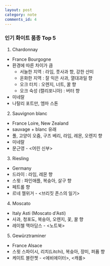 ```yaml
---
layout: post
category: note
comments_id: 4
---
```


### 인기 화이트 품종 Top 5
1. Chardonnay
  * France Bourgogne
  * 환경에 따른 차이가 큼
    * 서늘한 지역 : 라임, 풋사과 향, 강한 산미
    * 온화한 지역 : 잘 익은 사과, 열대과일 향
    * 오크 터치 : 오렌지, 너트, 꿀 향
    * 오크 숙성 (캘리포니아) : 버터 향
  * 미네랄
  * 나탈리 포트만, 엠마 스톤


2. Sauvignon blanc
  * France Loire, New Zealand
  * sauvage + blanc 유래
  * 풀, 고양이 오줌, 구즈 베리, 라임, 레몬, 오렌지 향
  * 미네랄
  * 문근영 - <어린 신부>


3. Riesling
  * Germany
  * 드라이 : 라임, 레몬 향
  * 스윗 : 파인애플, 복숭아, 살구 향
  * 페트롤 향
  * 르네 젤위거 - <브리짓 존스의 일기>


4. Moscato
  * Italy Asti (Moscato d'Asti)
  * 사과, 청포도, 복숭아, 오렌지, 꽃, 꿀 향
  * 레이첼 맥아담스 - <노트북>


5. Gewürztraminer
  * France Alsace
  * 스윗 스파이시, 리치(Litchi), 복숭아, 장미, 퍼퓸 향
  * 케이트 블란쳇 - <에비에이터>, <캐롤>
